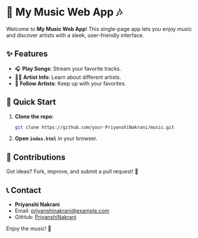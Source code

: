 # 🎵 My Music Web App 🎶

Welcome to **My Music Web App**! This single-page app lets you enjoy music and discover artists with a sleek, user-friendly interface.

## ✨ Features

- 🎧 **Play Songs**: Stream your favorite tracks.
- 🧑‍🎤 **Artist Info**: Learn about different artists.
- 🌟 **Follow Artists**: Keep up with your favorites.

## 🚀 Quick Start

1. **Clone the repo**:
    ```sh
    git clone https://github.com/your-PriyanshiNakrani/music.git
    ```

2. **Open `index.html`** in your browser.

## 🤝 Contributions

Got ideas? Fork, improve, and submit a pull request! 🎉

## 📞 Contact

- **Priyanshi Nakrani**
- Email: priyanshinakrani@example.com
- GitHub: [PriyanshiNakrani](https://github.com/PriyanshiNakrani)

Enjoy the music! 🎼
